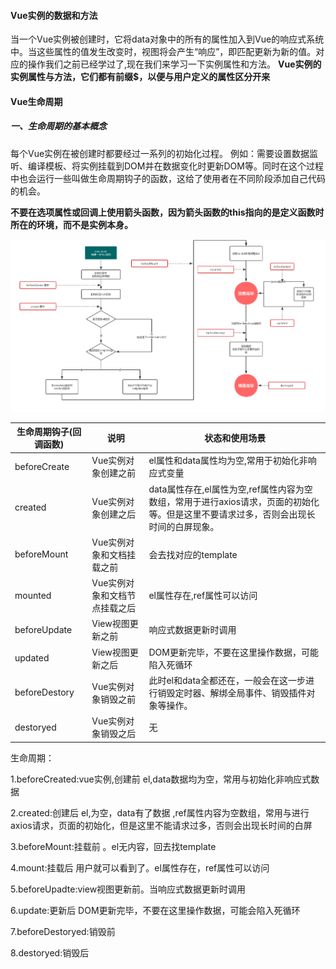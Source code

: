#### Vue实例的数据和方法
当一个Vue实例被创建时，它将data对象中的所有的属性加入到Vue的响应式系统中。当这些属性的值发生改变时，视图将会产生“响应”，即匹配更新为新的值。对应的操作我们之前已经学过了,现在我们来学习一下实例属性和方法。
**Vue实例的实例属性与方法，它们都有前缀$，以便与用户定义的属性区分开来**

#### Vue生命周期
##### 一、生命周期的基本概念
每个Vue实例在被创建时都要经过一系列的初始化过程。
例如：需要设置数据监听、编译模板、将实例挂载到DOM并在数据变化时更新DOM等。同时在这个过程中也会运行一些叫做生命周期钩子的函数，这给了使用者在不同阶段添加自己代码的机会。

**不要在选项属性或回调上使用箭头函数，因为箭头函数的this指向的是定义函数时所在的环境，而不是实例本身。**

<img src="./1.png"/>

生命周期钩子(回调函数)|说明|状态和使用场景
---|---|---
beforeCreate|Vue实例对象创建之前|el属性和data属性均为空,常用于初始化非响应式变量
created|Vue实例对象创建之后|data属性存在,el属性为空,ref属性内容为空数组，常用于进行axios请求，页面的初始化等。但是这里不要请求过多，否则会出现长时间的白屏现象。
beforeMount|Vue实例对象和文档挂载之前|会去找对应的template
mounted|Vue实例对象和文档节点挂载之后|el属性存在,ref属性可以访问
beforeUpdate|View视图更新之前|响应式数据更新时调用
updated|View视图更新之后|DOM更新完毕，不要在这里操作数据，可能陷入死循环
beforeDestory|Vue实例对象销毁之前|此时el和data全都还在，一般会在这一步进行销毁定时器、解绑全局事件、销毁插件对象等操作。
destoryed|Vue实例对象销毁之后|无

生命周期：

1.beforeCreated:vue实例,创建前   el,data数据均为空，常用与初始化非响应式数据

2.created:创建后  el,为空，data有了数据 ,ref属性内容为空数组，常用与进行axios请求，页面的初始化，但是这里不能请求过多，否则会出现长时间的白屏

3.beforeMount:挂载前 。el无内容，回去找template

4.mount:挂载后  用户就可以看到了。el属性存在，ref属性可以访问

5.beforeUpadte:view视图更新前。当响应式数据更新时调用

6.update:更新后    DOM更新完毕，不要在这里操作数据，可能会陷入死循环

7.beforeDestoryed:销毁前

8.destoryed:销毁后